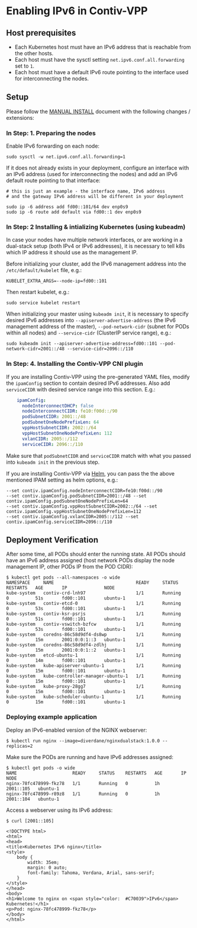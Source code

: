 # Enabling IPv6 in Contiv-VPP


## Host prerequisites

- Each Kubernetes host must have an IPv6 address that is reachable from the other hosts.
- Each host must have the sysctl setting `net.ipv6.conf.all.forwarding` set to `1`. 
- Each host must have a default IPv6 route pointing to the interface used for interconnecting
  the nodes.


## Setup

Please follow the [MANUAL INSTALL](MANUAL_INSTALL.md) document with the following changes / extensions:

### In Step: 1. Preparing the nodes
Enable IPv6 forwarding on each node:
```
sudo sysctl -w net.ipv6.conf.all.forwarding=1
```

If it does not already exists in your deployment, configure an interface with an IPv6 address 
(used for interconnecting the nodes) and add an IPv6 default route pointing to that interface:
```
# this is just an example - the interface name, IPv6 address 
# and the gateway IPv6 address will be different in your deployment

sudo ip -6 address add fd00::101/64 dev enp0s9
sudo ip -6 route add default via fd00::1 dev enp0s9
```

### In Step: 2 Installing & intializing Kubernetes (using kubeadm)
In case your nodes have multiple network interfaces, or are working in a dual-stack
setup (both IPv4 or IPv6 addresses), it is necessary to tell k8s which IP address
it should use as the management IP. 

Before initializing your cluster, add the IPv6 management address into
the `/etc/default/kubelet` file, e.g.:
```
KUBELET_EXTRA_ARGS=--node-ip=fd00::101
```

Then restart kubelet, e.g.:
```
sudo service kubelet restart
```

When initializing your master using `kubeadm init`, it is necessary to specify desired IPv6
addresses into `--apiserver-advertise-address` (the IPv6 management address of the master),
`--pod-network-cidr` (subnet for PODs within all nodes) and `--service-cidr`
(ClusterIP service range), e.g.:

```
sudo kubeadm init --apiserver-advertise-address=fd00::101 --pod-network-cidr=2001::/48 --service-cidr=2096::/110
```

### In Step: 4. Installing the Contiv-VPP CNI plugin

If you are installing Contiv-VPP using the pre-generated YAML files, modify the `ipamConfig`
section to contain desired IPv6 addresses. Also add `serviceCIDR` with desired service range 
into this section. E.g.:

```yaml
    ipamConfig:
      nodeInterconnectDHCP: false
      nodeInterconnectCIDR: fe10:f00d::/90
      podSubnetCIDR: 2001::/48
      podSubnetOneNodePrefixLen: 64
      vppHostSubnetCIDR: 2002::/64
      vppHostSubnetOneNodePrefixLen: 112
      vxlanCIDR: 2005::/112
      serviceCIDR: 2096::/110
```

Make sure that `podSubnetCIDR` and `serviceCIDR` match with what you passed
into `kubeadm init` in the previous step.

If you are installing Contiv-VPP via [Helm](../../k8s/contiv-vpp/README.md),
you can pass the the above mentioned IPAM setting as helm options, e.g.:
```
--set contiv.ipamConfig.nodeInterconnectCIDR=fe10:f00d::/90
--set contiv.ipamConfig.podSubnetCIDR=2001::/48 --set contiv.ipamConfig.podSubnetOneNodePrefixLen=64
--set contiv.ipamConfig.vppHostSubnetCIDR=2002::/64 --set contiv.ipamConfig.vppHostSubnetOneNodePrefixLen=112
--set contiv.ipamConfig.vxlanCIDR=2005::/112 --set contiv.ipamConfig.serviceCIDR=2096::/110
```


## Deployment Verification
After some time, all PODs should enter the running state. All PODs should have an IPv6 address
assigned (host network PODs display the node management IP, other PODs IP from the POD CIDR):
```
$ kubectl get pods --all-namespaces -o wide
NAMESPACE     NAME                               READY     STATUS             RESTARTS   AGE       IP              NODE
kube-system   contiv-crd-lnh97                   1/1       Running            0          51s       fd00::101       ubuntu-1
kube-system   contiv-etcd-0                      1/1       Running            0          53s       fd00::101       ubuntu-1
kube-system   contiv-ksr-psrjs                   1/1       Running            0          51s       fd00::101       ubuntu-1
kube-system   contiv-vswitch-bzfcw               1/1       Running            0          53s       fd00::101       ubuntu-1
kube-system   coredns-86c58d9df4-ds8wp           1/1       Running            0          15m       2001:0:0:1::3   ubuntu-1
kube-system   coredns-86c58d9df4-zdlhj           1/1       Running            0          15m       2001:0:0:1::2   ubuntu-1
kube-system   etcd-ubuntu-1                      1/1       Running            0          14m       fd00::101       ubuntu-1
kube-system   kube-apiserver-ubuntu-1            1/1       Running            0          15m       fd00::101       ubuntu-1
kube-system   kube-controller-manager-ubuntu-1   1/1       Running            0          15m       fd00::101       ubuntu-1
kube-system   kube-proxy-28gg7                   1/1       Running            0          15m       fd00::101       ubuntu-1
kube-system   kube-scheduler-ubuntu-1            1/1       Running            0          15m       fd00::101       ubuntu-1
```


### Deploying example application
Deploy an IPv6-enabled version of the NGINX webserver:
```
$ kubectl run nginx --image=diverdane/nginxdualstack:1.0.0 --replicas=2
```

Make sure the PODs are running and have IPv6 addresses assigned:

```
$ kubectl get pods -o wide
NAME                     READY     STATUS    RESTARTS   AGE       IP          NODE
nginx-78fc478999-fkz78   1/1       Running   0          1h        2001::105   ubuntu-1
nginx-78fc478999-r89z8   1/1       Running   0          1h        2001::104   ubuntu-1
```

Access a webserver using its IPv6 address:
```
$ curl [2001::105]

<!DOCTYPE html>
<html>
<head>
<title>Kubernetes IPv6 nginx</title> 
<style>
    body {
        width: 35em;
        margin: 0 auto;
        font-family: Tahoma, Verdana, Arial, sans-serif;
    }
</style>
</head>
<body>
<h1>Welcome to nginx on <span style="color:  #C70039">IPv6</span> Kubernetes!</h1>
<p>Pod: nginx-78fc478999-fkz78</p>
</body>
</html>
```
